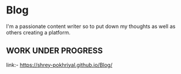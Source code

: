 # Blog
I'm a passionate content writer so to put down my thoughts as well as others creating a platform.
## WORK UNDER PROGRESS
link:- https://shrey-pokhriyal.github.io/Blog/
